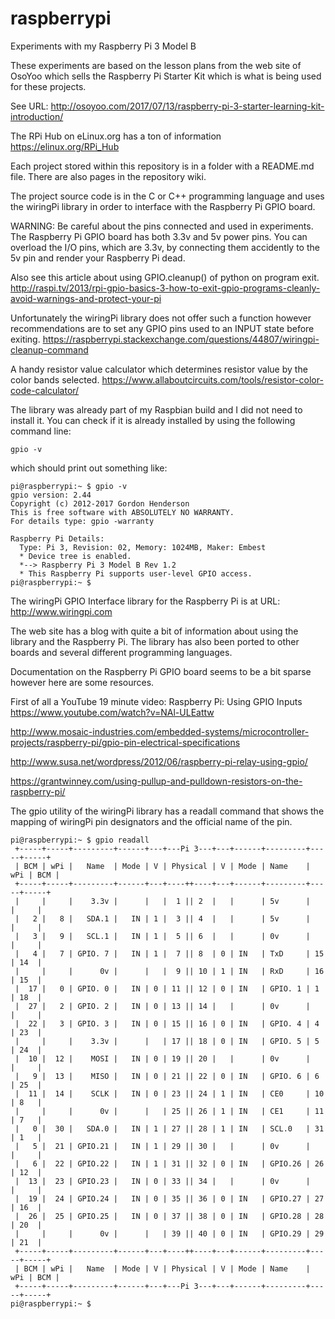 # raspberrypi
Experiments with my Raspberry Pi 3 Model B

These experiments are based on the lesson plans from the web site of
OsoYoo which sells the Raspberry Pi Starter Kit which is what is
being used for these projects.

See URL:
  http://osoyoo.com/2017/07/13/raspberry-pi-3-starter-learning-kit-introduction/ 

The RPi Hub on eLinux.org has a ton of information https://elinux.org/RPi_Hub

Each project stored within this repository is in a folder with a README.md file. There are also pages in the repository wiki.

The project source code is in the C or C++ programming language and uses
the wiringPi library in order to interface with the Raspberry Pi GPIO board.

WARNING: Be careful about the pins connected and used in experiments. The Raspberry Pi GPIO board has both 3.3v and 5v power pins. You can overload the I/O pins, which are 3.3v, by connecting them accidently to the 5v pin and render your Raspberry Pi dead.

Also see this article about using GPIO.cleanup() of python on program exit.
  http://raspi.tv/2013/rpi-gpio-basics-3-how-to-exit-gpio-programs-cleanly-avoid-warnings-and-protect-your-pi

Unfortunately the wiringPi library does not offer such a function however recommendations are to set any GPIO pins used to an INPUT state before exiting. https://raspberrypi.stackexchange.com/questions/44807/wiringpi-cleanup-command

A handy resistor value calculator which determines resistor value by the color bands selected. https://www.allaboutcircuits.com/tools/resistor-color-code-calculator/

The library was already part of my Raspbian build and I did not need to
install it. You can check if it is already installed by using the following
command line:

    gpio -v

which should print out something like:

    pi@raspberrypi:~ $ gpio -v
    gpio version: 2.44
    Copyright (c) 2012-2017 Gordon Henderson
    This is free software with ABSOLUTELY NO WARRANTY.
    For details type: gpio -warranty
    
    Raspberry Pi Details:
      Type: Pi 3, Revision: 02, Memory: 1024MB, Maker: Embest 
      * Device tree is enabled.
      *--> Raspberry Pi 3 Model B Rev 1.2
      * This Raspberry Pi supports user-level GPIO access.
    pi@raspberrypi:~ $ 

The wiringPi GPIO Interface library for the Raspberry Pi is at URL:
  http://www.wiringpi.com

The web site has a blog with quite a bit of information about using
the library and the Raspberry Pi. The library has also been ported to
other boards and several different programming languages.

Documentation on the Raspberry Pi GPIO board seems to be a bit sparse however here are some resources.

First of all a YouTube 19 minute video: Raspberry Pi: Using GPIO Inputs https://www.youtube.com/watch?v=NAl-ULEattw

http://www.mosaic-industries.com/embedded-systems/microcontroller-projects/raspberry-pi/gpio-pin-electrical-specifications

http://www.susa.net/wordpress/2012/06/raspberry-pi-relay-using-gpio/

https://grantwinney.com/using-pullup-and-pulldown-resistors-on-the-raspberry-pi/


The gpio utility of the wiringPi library has a readall command that shows the
mapping of wiringPi pin designators and the official name of the pin.

    pi@raspberrypi:~ $ gpio readall
     +-----+-----+---------+------+---+---Pi 3---+---+------+---------+-----+-----+
     | BCM | wPi |   Name  | Mode | V | Physical | V | Mode | Name    | wPi | BCM |
     +-----+-----+---------+------+---+----++----+---+------+---------+-----+-----+
     |     |     |    3.3v |      |   |  1 || 2  |   |      | 5v      |     |     |
     |   2 |   8 |   SDA.1 |   IN | 1 |  3 || 4  |   |      | 5v      |     |     |
     |   3 |   9 |   SCL.1 |   IN | 1 |  5 || 6  |   |      | 0v      |     |     |
     |   4 |   7 | GPIO. 7 |   IN | 1 |  7 || 8  | 0 | IN   | TxD     | 15  | 14  |
     |     |     |      0v |      |   |  9 || 10 | 1 | IN   | RxD     | 16  | 15  |
     |  17 |   0 | GPIO. 0 |   IN | 0 | 11 || 12 | 0 | IN   | GPIO. 1 | 1   | 18  |
     |  27 |   2 | GPIO. 2 |   IN | 0 | 13 || 14 |   |      | 0v      |     |     |
     |  22 |   3 | GPIO. 3 |   IN | 0 | 15 || 16 | 0 | IN   | GPIO. 4 | 4   | 23  |
     |     |     |    3.3v |      |   | 17 || 18 | 0 | IN   | GPIO. 5 | 5   | 24  |
     |  10 |  12 |    MOSI |   IN | 0 | 19 || 20 |   |      | 0v      |     |     |
     |   9 |  13 |    MISO |   IN | 0 | 21 || 22 | 0 | IN   | GPIO. 6 | 6   | 25  |
     |  11 |  14 |    SCLK |   IN | 0 | 23 || 24 | 1 | IN   | CE0     | 10  | 8   |
     |     |     |      0v |      |   | 25 || 26 | 1 | IN   | CE1     | 11  | 7   |
     |   0 |  30 |   SDA.0 |   IN | 1 | 27 || 28 | 1 | IN   | SCL.0   | 31  | 1   |
     |   5 |  21 | GPIO.21 |   IN | 1 | 29 || 30 |   |      | 0v      |     |     |
     |   6 |  22 | GPIO.22 |   IN | 1 | 31 || 32 | 0 | IN   | GPIO.26 | 26  | 12  |
     |  13 |  23 | GPIO.23 |   IN | 0 | 33 || 34 |   |      | 0v      |     |     |
     |  19 |  24 | GPIO.24 |   IN | 0 | 35 || 36 | 0 | IN   | GPIO.27 | 27  | 16  |
     |  26 |  25 | GPIO.25 |   IN | 0 | 37 || 38 | 0 | IN   | GPIO.28 | 28  | 20  |
     |     |     |      0v |      |   | 39 || 40 | 0 | IN   | GPIO.29 | 29  | 21  |
     +-----+-----+---------+------+---+----++----+---+------+---------+-----+-----+
     | BCM | wPi |   Name  | Mode | V | Physical | V | Mode | Name    | wPi | BCM |
     +-----+-----+---------+------+---+---Pi 3---+---+------+---------+-----+-----+
    pi@raspberrypi:~ $ 
